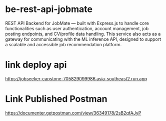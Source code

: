 # be-rest-api-jobmate
REST API Backend for JobMate — built with Express.js to handle core functionalities such as user authentication, account management, job posting endpoints, and CV/profile data handling. This service also acts as a gateway for communicating with the ML inference API, designed to support a scalable and accessible job recommendation platform.

# link deploy api
https://jobseeker-capstone-705829099986.asia-southeast2.run.app

# Link Published Postman
https://documenter.getpostman.com/view/36349178/2sB2qfAJyP
